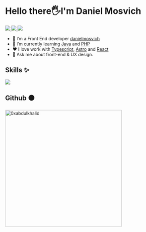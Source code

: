 <h1>Hello there🖐️I'm Daniel Mosvich</h1>
<p  align='left'>
<a  href="mailto:mrdaniraymay@gmail.com"  target="_blank">
<img  src="https://img.shields.io/badge/Gmail-D14836?style=for-the-badge&logo=gmail&logoColor=white">
</a>
<a  href="https://www.linkedin.com/in/jose-daniel-reyes-mosvich-53247a238/"  target="_blank">
<img  src="https://img.shields.io/badge/LinkedIn-0077B5?style=for-the-badge&logo=linkedin&logoColor=white">
</a>
<a  href="https://twitter.com/danielmosvich"  target="_blank">
<img  src="https://img.shields.io/badge/Twitter-1DA1F2?style=for-the-badge&logo=twitter&logoColor=white">
</a>
</p>

- 🔭 I’m a Front End developer [danielmosvich](https://danielmosvich-portafolio.vercel.app/)
- 🌱 I’m currently learning [Java](https://www.java.com) and [PHP](https://www.php.net/)
- :heart: I love work with [Typescript](https://www.gnu.org/software/emacs/),  [Astro](https://clojure.org/) and [React]()
- 💬 Ask me about front-end & UX design.
<h2>Skills ✨</h2>
<p align="left">
  <a href="https://skillicons.dev">
    <img src="https://skillicons.dev/icons?i=ts,astro,react,next,nodejs,express,tailwind,mongodb&perline=13" />
  </a>
</p>
<h2>
	Github ⚫
</h2>
<img  src="https://github-readme-stats.vercel.app/api/top-langs?username=danielMosvich&show_icons=true&locale=en&layout=compact&line_height=20&title_color=7A7ADB&icon_color=2234AE&text_color=D3D3D3&bg_color=0,000000,130F40"  width="375"  alt="0xabdulkhalid"/>


